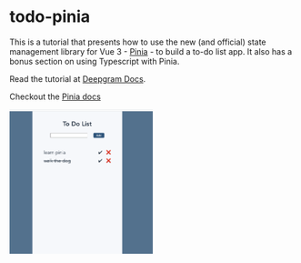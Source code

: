 # todo-pinia

This is a tutorial that presents how to use the new (and official) state management library for Vue 3 - [Pinia](https://pinia.vuejs.org/) - to build a to-do list app. It also has a bonus section on using Typescript with Pinia.

Read the tutorial at [Deepgram Docs](https://developers.deepgram.com/blog/2022/04/build-a-todo-list-with-pinia-and-vue-3/).

Checkout the [Pinia docs](https://pinia.vuejs.org/)

<img src="./src/assets/todo-list-example.png" alt="Screenshot of the to-do list app" style="width:50%"/>
